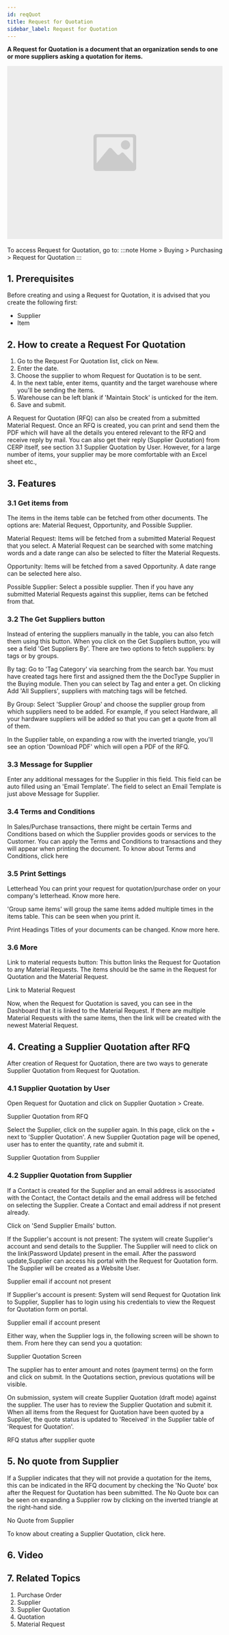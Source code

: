 ```yaml
---
id: reqQuot
title: Request for Quotation
sidebar_label: Request for Quotation
---
```


**A Request for Quotation is a document that an organization sends to one or more suppliers asking a quotation for items.**

![image](images/image.jpg)

To access Request for Quotation, go to:
:::note
Home > Buying > Purchasing > Request for Quotation
:::
## 1. Prerequisites 
Before creating and using a Request for Quotation, it is advised that you create the following first:

- Supplier
- Item
## 2. How to create a Request For Quotation 
1. Go to the Request For Quotation list, click on New.
1. Enter the date.
1. Choose the supplier to whom Request for Quotation is to be sent.
1. In the next table, enter items, quantity and the target warehouse where you'll be sending the items.
1. Warehouse can be left blank if 'Maintain Stock' is unticked for the item.
1. Save and submit.

A Request for Quotation (RFQ) can also be created from a submitted Material Request. Once an RFQ is created, you can print and send them the PDF which will have all the details you entered relevant to the RFQ and receive reply by mail. You can also get their reply (Supplier Quotation) from CERP itself, see section 3.1 Supplier Quotation by User. However, for a large number of items, your supplier may be more comfortable with an Excel sheet etc.,

## 3. Features 
### 3.1 Get items from 
The items in the items table can be fetched from other documents. The options are: Material Request, Opportunity, and Possible Supplier.

Material Request: Items will be fetched from a submitted Material Request that you select. A Material Request can be searched with some matching words and a date range can also be selected to filter the Material Requests.

Opportunity: Items will be fetched from a saved Opportunity. A date range can be selected here also.

Possible Supplier: Select a possible supplier. Then if you have any submitted Material Requests against this supplier, items can be fetched from that.

### 3.2 The Get Suppliers button 
Instead of entering the suppliers manually in the table, you can also fetch them using this button. When you click on the Get Suppliers button, you will see a field 'Get Suppliers By'. There are two options to fetch suppliers: by tags or by groups.

By tag: Go to 'Tag Category' via searching from the search bar. You must have created tags here first and assigned them the the DocType Supplier in the Buying module. Then you can select by Tag and enter a get. On clicking Add 'All Suppliers', suppliers with matching tags will be fetched.

By Group: Select 'Supplier Group' and choose the supplier group from which suppliers need to be added. For example, if you select Hardware, all your hardware suppliers will be added so that you can get a quote from all of them.

In the Supplier table, on expanding a row with the inverted triangle, you'll see an option 'Download PDF' which will open a PDF of the RFQ.

### 3.3 Message for Supplier 
Enter any additional messages for the Supplier in this field. This field can be auto filled using an 'Email Template'. The field to select an Email Template is just above Message for Supplier.

### 3.4 Terms and Conditions 
In Sales/Purchase transactions, there might be certain Terms and Conditions based on which the Supplier provides goods or services to the Customer. You can apply the Terms and Conditions to transactions and they will appear when printing the document. To know about Terms and Conditions, click here

### 3.5 Print Settings 
Letterhead 
You can print your request for quotation/purchase order on your company's letterhead. Know more here.

'Group same items' will group the same items added multiple times in the items table. This can be seen when you print it.

Print Headings 
Titles of your documents can be changed. Know more here.

### 3.6 More 
Link to material requests button: This button links the Request for Quotation to any Material Requests. The items should be the same in the Request for Quotation and the Material Request.

Link to Material Request

Now, when the Request for Quotation is saved, you can see in the Dashboard that it is linked to the Material Request. If there are multiple Material Requests with the same items, then the link will be created with the newest Material Request.

## 4. Creating a Supplier Quotation after RFQ 
After creation of Request for Quotation, there are two ways to generate Supplier Quotation from Request for Quotation.

### 4.1 Supplier Quotation by User 
Open Request for Quotation and click on Supplier Quotation > Create.

Supplier Quotation from RFQ

Select the Supplier, click on the supplier again. In this page, click on the + next to 'Supplier Quotation'. A new Supplier Quotation page will be opened, user has to enter the quantity, rate and submit it.

Supplier Quotation from Supplier

### 4.2 Supplier Quotation from Supplier 
If a Contact is created for the Supplier and an email address is associated with the Contact, the Contact details and the email address will be fetched on selecting the Supplier. Create a Contact and email address if not present already.

Click on 'Send Supplier Emails' button.

If the Supplier's account is not present: The system will create Supplier's account and send details to the Supplier. The Supplier will need to click on the link(Password Update) present in the email. After the password update,Supplier can access his portal with the Request for Quotation form. The Supplier will be created as a Website User.

Supplier email if account not present

If Supplier's account is present: System will send Request for Quotation link to Supplier, Supplier has to login using his credentials to view the Request for Quotation form on portal.

Supplier email if account present

Either way, when the Supplier logs in, the following screen will be shown to them. From here they can send you a quotation:

Supplier Quotation Screen

The supplier has to enter amount and notes (payment terms) on the form and click on submit. In the Quotations section, previous quotations will be visible.

On submission, system will create Supplier Quotation (draft mode) against the supplier. The user has to review the Supplier Quotation and submit it. When all items from the Request for Quotation have been quoted by a Supplier, the quote status is updated to 'Received' in the Supplier table of 'Request for Quotation'.

RFQ status after supplier quote

## 5. No quote from Supplier 
If a Supplier indicates that they will not provide a quotation for the items, this can be indicated in the RFQ document by checking the 'No Quote' box after the Request for Quotation has been submitted. The No Quote box can be seen on expanding a Supplier row by clicking on the inverted triangle at the right-hand side.

No Quote from Supplier

To know about creating a Supplier Quotation, click here.

## 6. Video 

## 7. Related Topics 
1. Purchase Order
1. Supplier
1. Supplier Quotation
1. Quotation
1. Material Request
